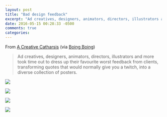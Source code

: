 ```yaml
---
layout: post
title: "Bad design feedback"
excerpt: "Ad creatives, designers, animators, directors, illustrators and more took time out to dress up their favourite worst feedback from clients"
date: 2016-05-15 00:28:33 -0500
comments: true
categories: 
---
```


From [A Creative Catharsis](http://sharpsuits.net/) (via [Boing Boing](http://boingboing.net/2013/01/24/graphic-designers-illustrate-b.html))

> Ad creatives, designers, animators, directors, illustrators and more took time out to dress up their favourite worst feedback from clients, transforming quotes that would normally give you a twitch, into a diverse collection of posters. 

![]({{site.baseurl}}/assets/2016/05/Solutionise_A3_72dpi.jpg)

![]({{site.baseurl}}/assets/2016/05/JuliannaSzabo.jpg)

![]({{site.baseurl}}/assets/2016/05/KateBrangan2.jpg)

![]({{site.baseurl}}/assets/2016/05/SharpSuits.jpg)
